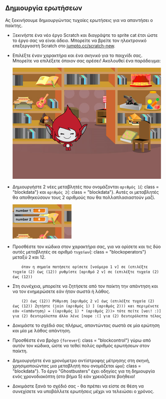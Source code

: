 ## Δημιουργία ερωτήσεων

Ας ξεκινήσουμε δημιουργώντας τυχαίες ερωτήσεις για να απαντήσει ο παίκτης.

+ Ξεκινήστε ένα νέο έργο Scratch και διαγράψτε το sprite cat έτσι ώστε το έργο σας να είναι άδειο. Μπορείτε να βρείτε τον ηλεκτρονικό επεξεργαστή Scratch στο <a href="http://jumpto.cc/scratch-new" target="_blank">jumpto.cc/scratch-new</a>.

+ Επιλέξτε έναν χαρακτήρα και ένα σκηνικό για το παιχνίδι σας. Μπορείτε να επιλέξετε όποιον σας αρέσει! Ακολουθεί ένα παράδειγμα:
    
    ![screenshot](images/brain-setting.png)

+ Δημιουργήστε 2 νέες μεταβλητές που ονομάζονται `αριθμός 1`{: class = "blockdata"} και `αριθμός 2`{: class = "blockdata"}. Αυτές οι μεταβλητές θα αποθηκεύσουν τους 2 αριθμούς που θα πολλαπλασιαστούν μαζί.
    
    ![screenshot](images/brain-variables.png)

+ Προσθέστε τον κώδικα στον χαρακτήρα σας, για να ορίσετε και τις δύο αυτές μεταβλητές σε αριθμό `τυχαίων`{: class = "blockoperators"} μεταξύ 2 και 12.
    
    ```blocks
        όταν η σημαία πατήσετε ορίσετε [νούμερο 1 v] σε (επιλέξτε τυχαία (2) έως (12)) ρυθμίστε [αριθμό 2 v] σε (επιλέξτε τυχαία (2) έως (12))
    ```

+ Στη συνέχεια, μπορείτε να ζητήσετε από τον παίκτη την απάντηση και να τον ενημερώσετε εάν ήταν σωστά ή λάθος.
    
    ```blocks
        (2) έως (12)) Ρύθμιση [αριθμός 2 v] έως (επιλέξτε τυχαία (2) έως (12)) Ζητήστε (join (αριθμός 1) ] (αριθμός 2))) και περιμένετε εάν <(απάντηση) = ((αριθμός 1) * (αριθμός 2))> τότε πείτε [ναι! :)] για (2) δευτερόλεπτα άλλο λένε [nope :(] για (2) δευτερόλεπτα τέλος
    ```

+ Δοκιμάστε το σχέδιό σας πλήρως, απαντώντας σωστά σε μία ερώτηση και μία με λάθος απάντηση.

+ Προσθέστε ένα βρόχο `{forever`{: class = "blockcontrol"} γύρω από αυτόν τον κώδικα, ώστε να τεθεί πολύς αριθμός ερωτήσεων στον παίκτη.

+ Δημιουργήστε ένα χρονόμετρο αντίστροφης μέτρησης στη σκηνή, χρησιμοποιώντας μια μεταβλητή που ονομάζεται `ώρα`{: class = "blockdata"}. Το έργο "Ghostbusters" έχει οδηγίες για τη δημιουργία ενός χρονοδιακόπτη (στο βήμα 5) εάν χρειάζεστε βοήθεια!

+ Δοκιμάστε ξανά το σχέδιό σας - θα πρέπει να είστε σε θέση να συνεχίσετε να υποβάλλετε ερωτήσεις μέχρι να τελειώσει ο χρόνος.